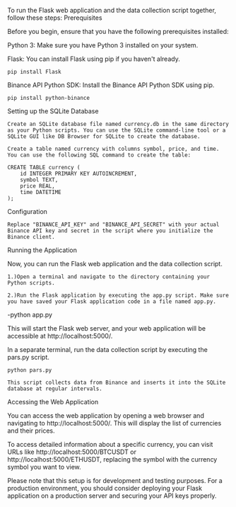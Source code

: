 To run the Flask web application and the data collection script together, follow these steps:
Prerequisites

Before you begin, ensure that you have the following prerequisites installed:

Python 3: Make sure you have Python 3 installed on your system.

Flask: You can install Flask using pip if you haven't already.

    pip install Flask

Binance API Python SDK: Install the Binance API Python SDK using pip.

    pip install python-binance

Setting up the SQLite Database

    Create an SQLite database file named currency.db in the same directory as your Python scripts. You can use the SQLite command-line tool or a SQLite GUI like DB Browser for SQLite to create the database.

    Create a table named currency with columns symbol, price, and time. You can use the following SQL command to create the table:

    CREATE TABLE currency (
        id INTEGER PRIMARY KEY AUTOINCREMENT,
        symbol TEXT,
        price REAL,
        time DATETIME
    );

Configuration

    Replace "BINANCE_API_KEY" and "BINANCE_API_SECRET" with your actual Binance API key and secret in the script where you initialize the Binance client.

Running the Application

Now, you can run the Flask web application and the data collection script.

    1.)Open a terminal and navigate to the directory containing your Python scripts.

    2.)Run the Flask application by executing the app.py script. Make sure you have saved your Flask application code in a file named app.py.

-python app.py

This will start the Flask web server, and your web application will be accessible at http://localhost:5000/.

In a separate terminal, run the data collection script by executing the pars.py script.

    python pars.py

    This script collects data from Binance and inserts it into the SQLite database at regular intervals.

Accessing the Web Application

You can access the web application by opening a web browser and navigating to http://localhost:5000/. This will display the list of currencies and their prices.

To access detailed information about a specific currency, you can visit URLs like http://localhost:5000/BTCUSDT or http://localhost:5000/ETHUSDT, replacing the symbol with the currency symbol you want to view.

Please note that this setup is for development and testing purposes. For a production environment, you should consider deploying your Flask application on a production server and securing your API keys properly.
